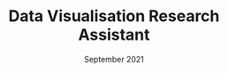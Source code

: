 ---
title: Data Visualisation Research Assistant 
organisation: Singapore Management Univerity
date: September 2021
duration: Sept. 2021 - Sept. 2022
description: A voice-activated graph highlighting + captioning system. I worked primarily on front-end, and contributed to the resulting research paper. 
---
